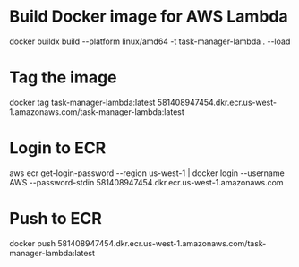 # Build Docker image for AWS Lambda
docker buildx build --platform linux/amd64 -t task-manager-lambda . --load

# Tag the image
docker tag task-manager-lambda:latest 581408947454.dkr.ecr.us-west-1.amazonaws.com/task-manager-lambda:latest

# Login to ECR
aws ecr get-login-password --region us-west-1 | docker login --username AWS --password-stdin 581408947454.dkr.ecr.us-west-1.amazonaws.com

# Push to ECR
docker push 581408947454.dkr.ecr.us-west-1.amazonaws.com/task-manager-lambda:latest

